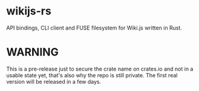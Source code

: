# wikijs-rs
API bindings, CLI client and FUSE filesystem for Wiki.js written in Rust.

# WARNING
This is a pre-release just to secure the crate name on crates.io and not
in a usable state yet, that's also why the repo is still private. The first
real version will be released in a few days.
